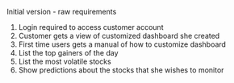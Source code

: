 Initial version - raw requirements

1. Login required to access customer account 
2. Customer gets a view of customized dashboard she created
3. First time users gets a manual of how to customize dashboard
4. List the top gainers of the day
5. List the most volatile stocks
6. Show predictions about the stocks that she wishes to monitor
